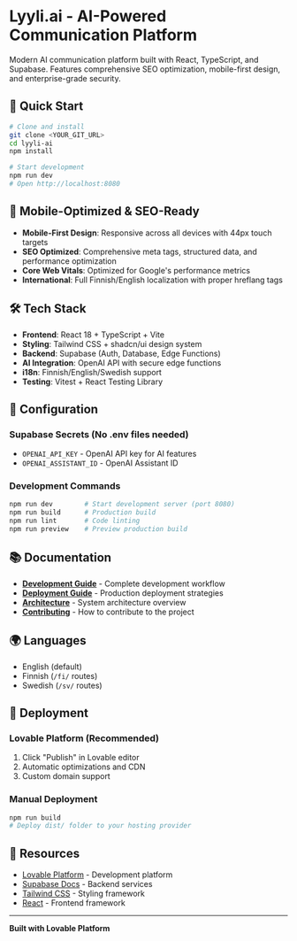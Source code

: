 # Lyyli.ai - AI-Powered Communication Platform

Modern AI communication platform built with React, TypeScript, and Supabase. Features comprehensive SEO optimization, mobile-first design, and enterprise-grade security.

## 🚀 Quick Start

```bash
# Clone and install
git clone <YOUR_GIT_URL>
cd lyyli-ai
npm install

# Start development
npm run dev
# Open http://localhost:8080
```

## 📱 Mobile-Optimized & SEO-Ready

- **Mobile-First Design**: Responsive across all devices with 44px touch targets
- **SEO Optimized**: Comprehensive meta tags, structured data, and performance optimization
- **Core Web Vitals**: Optimized for Google's performance metrics
- **International**: Full Finnish/English localization with proper hreflang tags

## 🛠️ Tech Stack

- **Frontend**: React 18 + TypeScript + Vite
- **Styling**: Tailwind CSS + shadcn/ui design system
- **Backend**: Supabase (Auth, Database, Edge Functions)
- **AI Integration**: OpenAI API with secure edge functions
- **i18n**: Finnish/English/Swedish support
- **Testing**: Vitest + React Testing Library

## 🔧 Configuration

### Supabase Secrets (No .env files needed)
- `OPENAI_API_KEY` - OpenAI API key for AI features
- `OPENAI_ASSISTANT_ID` - OpenAI Assistant ID

### Development Commands
```bash
npm run dev        # Start development server (port 8080)
npm run build      # Production build
npm run lint       # Code linting
npm run preview    # Preview production build
```

## 📚 Documentation

- **[Development Guide](docs/DEVELOPMENT.md)** - Complete development workflow
- **[Deployment Guide](docs/DEPLOYMENT.md)** - Production deployment strategies  
- **[Architecture](docs/architecture.md)** - System architecture overview
- **[Contributing](docs/CONTRIBUTING.md)** - How to contribute to the project

## 🌍 Languages

- English (default)
- Finnish (`/fi/` routes)
- Swedish (`/sv/` routes)

## 🚀 Deployment

### Lovable Platform (Recommended)
1. Click "Publish" in Lovable editor
2. Automatic optimizations and CDN
3. Custom domain support

### Manual Deployment
```bash
npm run build
# Deploy dist/ folder to your hosting provider
```

## 🔗 Resources

- [Lovable Platform](https://docs.lovable.dev/) - Development platform
- [Supabase Docs](https://supabase.com/docs) - Backend services
- [Tailwind CSS](https://tailwindcss.com/) - Styling framework
- [React](https://react.dev/) - Frontend framework

---

**Built with Lovable Platform**